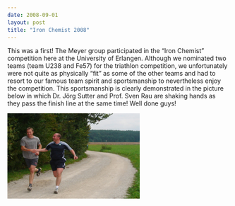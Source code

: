 ```yaml
---
date: 2008-09-01
layout: post
title: "Iron Chemist 2008"
--- 
```


This was a first! 
The Meyer group participated in the “Iron Chemist” competition here at the University of Erlangen. 
Although we nominated two teams (team U238 and Fe57) for the triathlon competition, we unfortunately were not quite as physically “fit” as some of the other teams and had to resort to our famous team spirit and sportsmanship to nevertheless enjoy the competition. 
This sportsmanship is clearly demonstrated in the picture below in which Dr. Jörg Sutter and Prof. Sven Rau are shaking hands as they pass the finish line at the same time!
Well done guys!

![Iron Chemist 2008](/assets/img/2017/IronChemist.jpg)